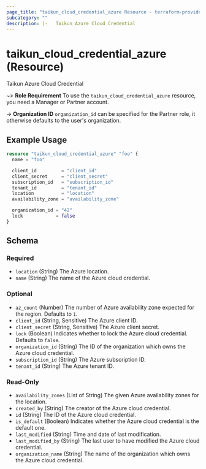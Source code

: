 ```yaml
---
page_title: "taikun_cloud_credential_azure Resource - terraform-provider-taikun"
subcategory: ""
description: |-   Taikun Azure Cloud Credential
---
```


# taikun_cloud_credential_azure (Resource)

Taikun Azure Cloud Credential

~> **Role Requirement** To use the `taikun_cloud_credential_azure` resource, you need a Manager or Partner account.

-> **Organization ID** `organization_id` can be specified for the Partner role, it otherwise defaults to the user's organization.

## Example Usage

```terraform
resource "taikun_cloud_credential_azure" "foo" {
  name = "foo"

  client_id         = "client_id"
  client_secret     = "client_secret"
  subscription_id   = "subscription_id"
  tenant_id         = "tenant_id"
  location          = "location"
  availability_zone = "availability_zone"

  organization_id = "42"
  lock            = false
}
```

<!-- schema generated by tfplugindocs -->
## Schema

### Required

- `location` (String) The Azure location.
- `name` (String) The name of the Azure cloud credential.

### Optional

- `az_count` (Number) The number of Azure availability zone expected for the region. Defaults to `1`.
- `client_id` (String, Sensitive) The Azure client ID.
- `client_secret` (String, Sensitive) The Azure client secret.
- `lock` (Boolean) Indicates whether to lock the Azure cloud credential. Defaults to `false`.
- `organization_id` (String) The ID of the organization which owns the Azure cloud credential.
- `subscription_id` (String) The Azure subscription ID.
- `tenant_id` (String) The Azure tenant ID.

### Read-Only

- `availability_zones` (List of String) The given Azure availability zones for the location.
- `created_by` (String) The creator of the Azure cloud credential.
- `id` (String) The ID of the Azure cloud credential.
- `is_default` (Boolean) Indicates whether the Azure cloud credential is the default one.
- `last_modified` (String) Time and date of last modification.
- `last_modified_by` (String) The last user to have modified the Azure cloud credential.
- `organization_name` (String) The name of the organization which owns the Azure cloud credential.
